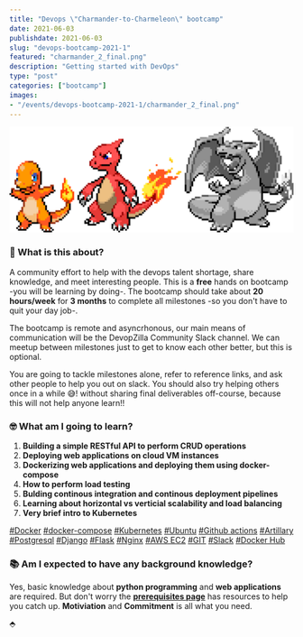 ```yaml
---
title: "Devops \"Charmander-to-Charmeleon\" bootcamp"
date: 2021-06-03
publishdate: 2021-06-03
slug: "devops-bootcamp-2021-1"
featured: "charmander_2_final.png"
description: "Getting started with DevOps"
type: "post"
categories: ["bootcamp"]
images:
- "/events/devops-bootcamp-2021-1/charmander_2_final.png"
---
```


![devops charmander](charmander_2_final.png)


### 🤔 What is this about?
A community effort to help with the devops talent shortage, share knowledge, and meet interesting people. This is a **free** hands on bootcamp -you will be learning by doing-. The bootcamp should take about **20 hours/week** for **3 months** to complete all milestones -so you don't have to quit your day job-.

The bootcamp is remote and asyncrhonous, our main means of communication will be the DevopZilla Community Slack channel. We can meetup between milestones just to get to know each other better, but this is optional.

You are going to tackle milestones alone, refer to reference links, and ask other people to help you out on slack. You should also try helping others once in a while 😅! without sharing final deliverables off-course, because this will not help anyone learn!!

### 🤓 What am I going to learn?
1) **Building a simple RESTful API to perform CRUD operations**
2) **Deploying web applications on cloud VM instances**
3) **Dockerizing web applications and deploying them using docker-compose**
4) **How to perform load testing**
5) **Bulding continous integration and continous deployment pipelines**
6) **Learning about horizontal vs verticial scalability and load balancing**
7) **Very brief intro to Kubernetes**

[#Docker](https://www.docker.com/)
[#docker-compose](https://docs.docker.com/compose/)
[#Kubernetes](https://kubernetes.io/)
[#Ubuntu](https://ubuntu.com/)
[#Github actions](https://github.com/features/actions)
[#Artillary](https://artillery.io/)
[#Postgresql](https://www.postgresql.org/)
[#Django](https://www.djangoproject.com/)
[#Flask](https://flask.palletsprojects.com/en/2.0.x/)
[#Nginx](https://www.nginx.com/)
[#AWS EC2](https://aws.amazon.com/ec2/)
[#GIT](https://git-scm.com/)
[#Slack](https://slack.com/)
[#Docker Hub](https://hub.docker.com/)


### 📚 Am I expected to have any background knowledge?
Yes, basic knowledge about **python programming** and **web applications** are required. But don't worry the **[prerequisites page](milestone-00/)** has resources to help you catch up. **Motiviation** and **Commitment** is all what you need.

⬘

